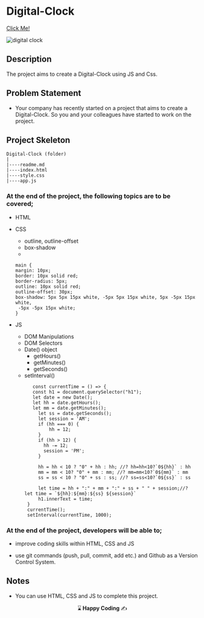 # Digital-Clock
[Click Me!](https://kaplanh.github.io/Digital-Clock/)

![digital clock](https://github.com/kaplanh/Digital-Watch/assets/101884444/77bf2e3d-5cfc-45ef-b340-1691785c7925)

## Description

The project aims to create a Digital-Clock using JS and Css.

## Problem Statement

- Your company has recently started on a project that aims to create a Digital-Clock. So you and your colleagues have started to work on the project.

## Project Skeleton 

```
Digital-Clock (folder)
|
|----readme.md                        
|----index.html
|----style.css
|----app.js
``` 


### At the end of the project, the following topics are to be covered;

- HTML  
- CSS
  - outline, outline-offset
  - box-shadow
  - 
   ~~~
   main {
  margin: 10px;
  border: 10px solid red;
  border-radius: 5px;
  outline: 10px solid red;
  outline-offset: 30px;
  box-shadow: 5px 5px 15px white, -5px 5px 15px white, 5px -5px 15px white,
    -5px -5px 15px white;
  }
   ~~~ 

  
- JS
  - DOM Manipulations     
  - DOM Selectors
  -  Date() object
     -  getHours()
     -  getMinutes()
     -  getSeconds()
  - setInterval()
     ```
        const currentTime = () => {
        const h1 = document.querySelector("h1");
        let date = new Date();
        let hh = date.getHours();
        let mm = date.getMinutes();
          let ss = date.getSeconds();
          let session = 'AM';
          if (hh === 0) {
              hh = 12;
          }
          if (hh > 12) {
            hh -= 12;
            session = 'PM';
          }
      
          hh = hh < 10 ? "0" + hh : hh; //? hh=hh<10?`0${hh}` : hh
          mm = mm < 10? "0" + mm : mm; //? mm=mm<10?`0${mm}` : mm
          ss = ss < 10 ? "0" + ss : ss; //? ss=ss<10?`0${ss}` : ss
          
          let time = hh + ":" + mm + ":" + ss + " " + session;//? let time = `${hh}:${mm}:${ss} ${session}`
          h1.innerText = time;
      }
      currentTime();
      setInterval(currentTime, 1000);
    
    ```
  

### At the end of the project, developers will be able to;

- improve coding skills within HTML, CSS and JS 

- use git commands (push, pull, commit, add etc.) and Github as a Version Control System.


## Notes

- You can use HTML, CSS and JS to complete this project.



<p align="center"> ⌛<strong> Happy Coding </strong> ✍ </p>




